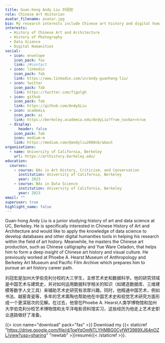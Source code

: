 ```yaml
---
title: Guan-hong Andy Liu 刘冠宏
role: Chinese Art Historian
avatar_filename: avatar.jpg
bio: My research interests include Chinese art history and digital humanities.
interests:
  - History of Chinese Art and Architecture
  - History of Photography
  - Data Science
  - Digital Humanities
social:
  - icon: envelope
    icon_pack: fas
    link: /#contact
  - icon: linkedin
    icon_pack: fab
    link: https://www.linkedin.com/in/andy-guanhong-liu/
  - icon: twitter
    icon_pack: fab
    link: https://twitter.com/figolgh
  - icon: github
    icon_pack: fab
    link: https://github.com/AndyGLiu
  - icon: academia
    icon_pack: ai
    link: https://berkeley.academia.edu/AndyLiu?from_navbar=true
  - display:
      header: false
    icon_pack: fab
    icon: medium-m
    link: https://medium.com/@andyliu2000nb/about
organizations:
  - name: University of California, Berkeley
    url: https://arthistory.berkeley.edu/
education:
  courses:
    - course: BAs in Art History, Criticism, and Conservation
      institution: University of California, Berkeley
      year: 2023
    - course: BAs in Data Science
      institution: University of California, Berkeley
      year: 2023
email: ""
superuser: true
highlight_name: false
---
```

Guan-hong Andy Liu is a junior studying history of art and data science at UC, Berkeley. He is specifically interested in Chinese History of Art and Architecture and would like to apply the knowledge of data science to develop databases and other digital humanities tools in helping his research within the field of art history. Meanwhile, he masters the Chinese art production, such as Chinese calligraphy and Yue Ware Celadon, that helps him to form a deep insight of Chinese art history and visual culture. He previously worked at Phoebe A. Hearst Museum of Anthropology and Berkeley Art Museum and Pacific Film Archive which prepares him to pursue an art history career path.

刘冠宏是加州大学伯克利分校的大三学生，主修艺术史和数据科学。他的研究领域是中国艺术与建筑史，并对如何运用数据科学相关的知识（如建造数据库、三维建模等数字人文工具）来辅助艺术史研究有浓厚兴趣。同时，他精通中国艺术，例如书法、越窑青瓷等，多年的艺术熏陶也帮助他在中国艺术史和视觉艺术研究方面形成一个更深层次的见解。在过去，他曾在Phoebe A. Hearst人类学博物馆和加州大学伯克利分校艺术博物馆和太平洋电影资料馆实习，这些经历为他走上艺术史职业道路做好了准备。

{{< icon name="download" pack="fas" >}} Download my {{< staticref "https://drive.google.com/file/d/1oeYqOmNTLYHMBG0CyfWf3989XJ64nOZL/view?usp=sharing" "newtab" >}}resumé{{< /staticref >}}.